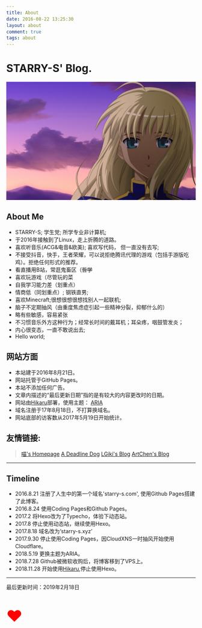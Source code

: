 ```yaml
---
title: About
date: 2016-08-22 13:25:30
layout: about
comment: true
tags: about
---
```

# STARRY-S' Blog.

![Saber](images/saber.jpg)

## About Me

* STARRY-S; 学生党; 所学专业非计算机;
* 于2016年接触到了Linux，走上折腾的道路。
* 喜欢听音乐(ACG&电音&欧美); 喜欢写代码， 但一直没有去写;
* 不接受抖音，快手，王者荣耀，可以说拒绝腾讯代理的游戏（包括手游版吃鸡）。拒绝任何形式的推荐。
* 看直播用B站，常逛鬼畜区（~~哲学~~
* 喜欢玩游戏（尽管玩的菜
* 自我学习能力差（划重点）
* 情商低（同划重点）; 钢铁直男;
* 喜欢Minecraft;很想很想很想找别人一起联机;
* 脑子不定期抽风（由重度焦虑症引起一些精神分裂，抑郁什么的）
* 略有些敏感，容易紧张
* 不习惯音乐外方这种行为；经常长时间的戴耳机；耳朵疼，咽鼓管发炎；
* 内心很变态，一直不敢说出去;
* Hello world;

## 网站方面

* 本站建于2016年8月21日。
* 网站托管于GitHub Pages。
* 本站不添加任何广告。
* 文章内描述的“最后更新日期”指的是有较大的内容更改时的日期。
* 网站由[Hikaru](https://github.com/AlynxZhou/hikaru/)部署，使用主题： [ARIA](https://github.com/AlynxZhou/hikaru-theme-aria)
* 域名注册于17年8月18日，不打算换域名。
* 网站底部的访客数从2017年5月19日开始统计。

## 友情链接:

> [喵's Homepage](https://alynx.xyz/)
> [A Deadline Dog](https://a.ddl.dog)
> [LGiki's Blog](https://lgiki.cc)
> [ArtChen's Blog](https://chenxy.moe)

---
## Timeline

* 2016.8.21  注册了人生中的第一个域名'starry-s.com', 使用Github Pages搭建了此博客。
* 2016.8.24  使用Coding Pages和Github Pages。
* 2017.2     将Hexo改为了Typecho，体验下动态站。
* 2017.8     停止使用动态站，继续使用Hexo。
* 2017.8.18  域名改为‘starry-s.xyz’
* 2017.9.30  停止使用Coding Pages，因CloudXNS一时抽风开始使用Cloudflare。
* 2018.5.19  更换主题为ARIA。
* 2018.7.28  Github被微软收购后，将博客移到了VPS上。
* 2018.11.28 开始使用[Hikaru](https://github.com/AlynxZhou/hikaru/),停止使用Hexo。

---

<div class="alert-green">最后更新时间：2019年2月18日</div>

<p style="font-size:300%; color:#FF0000;">&hearts;</p>
